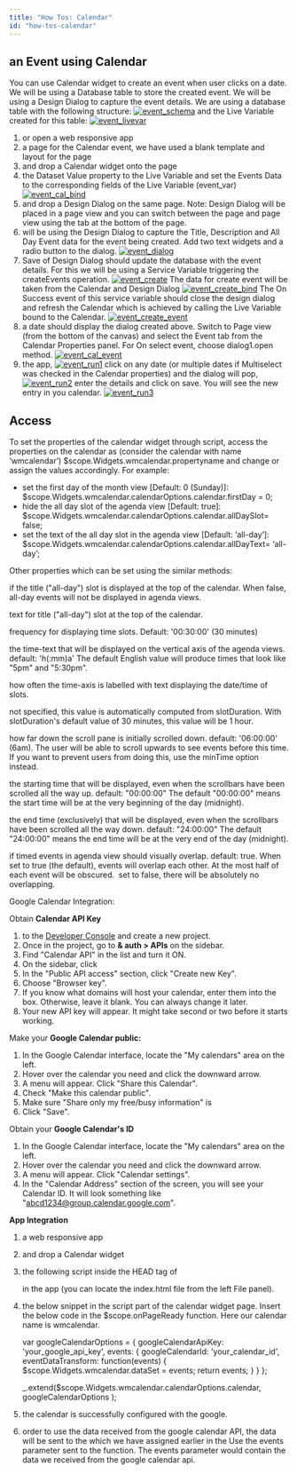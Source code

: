 ```yaml
---
title: "How Tos: Calendar"
id: "how-tos-calendar"
---
```


## an Event using Calendar

You can use Calendar widget to create an event when user clicks on a date. We will be using a Database table to store the created event. We will be using a Design Dialog to capture the event details. We are using a database table with the following structure: [![event_schema](../assets/event_schema.png)](../assets/event_schema.png) and the Live Variable created for this table: [![event_livevar](../assets/event_livevar.png)](../assets/event_livevar.png)

1. or open a web responsive app
2. a page for the Calendar event, we have used a blank template and layout for the page
3. and drop a Calendar widget onto the page
4. the Dataset Value property to the Live Variable and set the Events Data to the corresponding fields of the Live Variable (event\_var) [![event_cal_bind](../assets/event_cal_bind.png)](../assets/event_cal_bind.png)
5. and drop a Design Dialog on the same page. Note: Design Dialog will be placed in a page view and you can switch between the page and page view using the tab at the bottom of the page.
6. will be using the Design Dialog to capture the Title, Description and All Day Event data for the event being created. Add two text widgets and a radio button to the dialog. [![event_dialog](../assets/event_dialog.png)](../assets/event_dialog.png)
7. Save of Design Dialog should update the database with the event details. For this we will be using a Service Variable triggering the createEvents operation. [![event_create](../assets/event_create.png)](../assets/event_create.png) The data for create event will be taken from the Calendar and Design Dialog [![event_create_bind](../assets/event_create_bind.png)](../assets/event_create_bind.png) The On Success event of this service variable should close the design dialog and refresh the Calendar which is achieved by calling the Live Variable bound to the Calendar. [![event_create_event](../assets/event_create_event.png)](../assets/event_create_event.png)
8. a date should display the dialog created above. Switch to Page view (from the bottom of the canvas) and select the Event tab from the Calendar Properties panel. For On select event, choose dialog1.open method. [![event_cal_event](../assets/event_cal_event.png)](../assets/event_cal_event.png)
9. the app, [![event_run1](../assets/event_run1.png)](../assets/event_run1.png) click on any date (or multiple dates if Multiselect was checked in the Calendar properties) and the dialog will pop, [![event_run2](../assets/event_run2.png)](../assets/event_run2.png) enter the details and click on save. You will see the new entry in you calendar. [![event_run3](../assets/event_run3.png)](../assets/event_run3.png)

## Access

To set the properties of the calendar widget through script, access the properties on the calendar as (consider the calendar with name ‘wmcalendar’) $scope.Widgets.wmcalendar.propertyname and change or assign the values accordingly. For example:

- set the first day of the month view \[Default: 0 (Sunday)\]: $scope.Widgets.wmcalendar.calendarOptions.calendar.firstDay = 0;
- hide the all day slot of the agenda view \[Default: true\]: $scope.Widgets.wmcalendar.calendarOptions.calendar.allDaySlot= false;
- set the text of the all day slot in the agenda view \[Default: ‘all-day’\]: $scope.Widgets.wmcalendar.calendarOptions.calendar.allDayText= ‘all-day’;

Other properties which can be set using the similar methods:

if the title ("all-day") slot is displayed at the top of the calendar. When false, all-day events will not be displayed in agenda views.

text for title ("all-day") slot at the top of the calendar.

frequency for displaying time slots. Default: '00:30:00' (30 minutes)

the time-text that will be displayed on the vertical axis of the agenda views. default: 'h(:mm)a' The default English value will produce times that look like "5pm" and "5:30pm".

how often the time-axis is labelled with text displaying the date/time of slots.

not specified, this value is automatically computed from slotDuration. With slotDuration's default value of 30 minutes, this value will be 1 hour.

how far down the scroll pane is initially scrolled down. default: '06:00:00' (6am). The user will be able to scroll upwards to see events before this time. If you want to prevent users from doing this, use the minTime option instead.

the starting time that will be displayed, even when the scrollbars have been scrolled all the way up. default: "00:00:00" The default "00:00:00" means the start time will be at the very beginning of the day (midnight).

the end time (exclusively) that will be displayed, even when the scrollbars have been scrolled all the way down. default: "24:00:00" The default "24:00:00" means the end time will be at the very end of the day (midnight).

if timed events in agenda view should visually overlap. default: true. When set to true (the default), events will overlap each other. At the most half of each event will be obscured.  set to false, there will be absolutely no overlapping.

Google Calendar Integration:

Obtain **Calendar API Key**

1. to the [Developer Console](https://console.developers.google.com/) and create a new project.
2. Once in the project, go to **& auth > APIs** on the sidebar.
3. Find "Calendar API" in the list and turn it ON.
4. On the sidebar, click
5. In the "Public API access" section, click "Create new Key".
6. Choose "Browser key".
7. If you know what domains will host your calendar, enter them into the box. Otherwise, leave it blank. You can always change it later.
8. Your new API key will appear. It might take second or two before it starts working.

Make your **Google Calendar public:**

1. In the Google Calendar interface, locate the "My calendars" area on the left.
2. Hover over the calendar you need and click the downward arrow.
3. A menu will appear. Click "Share this Calendar".
4. Check "Make this calendar public".
5. Make sure "Share only my free/busy information" is
6. Click "Save".

Obtain your **Google Calendar's ID**

1. In the Google Calendar interface, locate the "My calendars" area on the left.
2. Hover over the calendar you need and click the downward arrow.
3. A menu will appear. Click "Calendar settings".
4. In the "Calendar Address" section of the screen, you will see your Calendar ID. It will look something like "abcd1234@group.calendar.google.com".

**App Integration**

1. a web responsive app
2. and drop a Calendar widget
3. the following script inside the HEAD tag of
    
    in the app (you can locate the index.html file from the left File panel).
    
    <script type="text/javascript" src="https://cdnjs.cloudflare.com/ajax/libs/fullcalendar/3.0.0/gcal.js"></script>
    
4. the below snippet in the script part of the calendar widget page. Insert the below code in the $scope.onPageReady function. Here our calendar name is wmcalendar.
    
     var googleCalendarOptions = {
                googleCalendarApiKey: 'your\_google\_api\_key',
                events: {
                    googleCalendarId: 'your\_calendar\_id',
                    eventDataTransform: function(events) {
                        $scope.Widgets.wmcalendar.dataSet = events;
                        return events;
                    }
                }
            };
    
    \_.extend($scope.Widgets.wmcalendar.calendarOptions.calendar, googleCalendarOptions );
    
5. the calendar is successfully configured with the google.
6. order to use the data received from the google calendar API, the data will be sent to the which we have assigned earlier in the Use the events parameter sent to the function. The events parameter would contain the data we received from the google calendar api.

